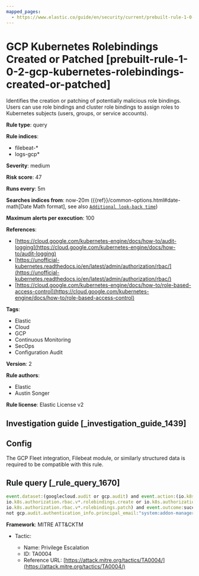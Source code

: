 ```yaml
---
mapped_pages:
  - https://www.elastic.co/guide/en/security/current/prebuilt-rule-1-0-2-gcp-kubernetes-rolebindings-created-or-patched.html
---
```


# GCP Kubernetes Rolebindings Created or Patched [prebuilt-rule-1-0-2-gcp-kubernetes-rolebindings-created-or-patched]

Identifies the creation or patching of potentially malicious role bindings. Users can use role bindings and cluster role bindings to assign roles to Kubernetes subjects (users, groups, or service accounts).

**Rule type**: query

**Rule indices**:

* filebeat-*
* logs-gcp*

**Severity**: medium

**Risk score**: 47

**Runs every**: 5m

**Searches indices from**: now-20m ({{ref}}/common-options.html#date-math[Date Math format], see also [`Additional look-back time`](docs-content://solutions/security/detect-and-alert/create-detection-rule.md#rule-schedule))

**Maximum alerts per execution**: 100

**References**:

* [https://cloud.google.com/kubernetes-engine/docs/how-to/audit-logging](https://cloud.google.com/kubernetes-engine/docs/how-to/audit-logging)
* [https://unofficial-kubernetes.readthedocs.io/en/latest/admin/authorization/rbac/](https://unofficial-kubernetes.readthedocs.io/en/latest/admin/authorization/rbac/)
* [https://cloud.google.com/kubernetes-engine/docs/how-to/role-based-access-control](https://cloud.google.com/kubernetes-engine/docs/how-to/role-based-access-control)

**Tags**:

* Elastic
* Cloud
* GCP
* Continuous Monitoring
* SecOps
* Configuration Audit

**Version**: 2

**Rule authors**:

* Elastic
* Austin Songer

**Rule license**: Elastic License v2

## Investigation guide [_investigation_guide_1439]

## Config

The GCP Fleet integration, Filebeat module, or similarly structured data is required to be compatible with this rule.

## Rule query [_rule_query_1670]

```js
event.dataset:(googlecloud.audit or gcp.audit) and event.action:(io.k8s.authorization.rbac.v*.clusterrolebindings.create or
io.k8s.authorization.rbac.v*.rolebindings.create or io.k8s.authorization.rbac.v*.clusterrolebindings.patch or
io.k8s.authorization.rbac.v*.rolebindings.patch) and event.outcome:success and
not gcp.audit.authentication_info.principal_email:"system:addon-manager"
```

**Framework**: MITRE ATT&CKTM

* Tactic:

    * Name: Privilege Escalation
    * ID: TA0004
    * Reference URL: [https://attack.mitre.org/tactics/TA0004/](https://attack.mitre.org/tactics/TA0004/)



